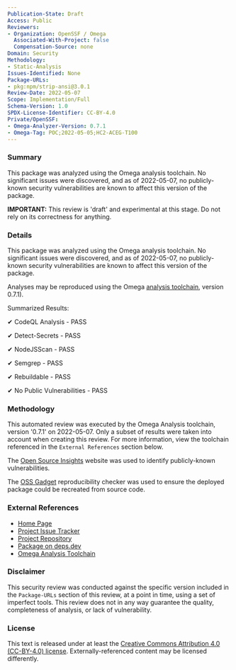 ```yaml
---
Publication-State: Draft
Access: Public
Reviewers:
- Organization: OpenSSF / Omega
  Associated-With-Project: false
  Compensation-Source: none
Domain: Security
Methodology:
- Static-Analysis
Issues-Identified: None
Package-URLs:
- pkg:npm/strip-ansi@3.0.1
Review-Date: 2022-05-07
Scope: Implementation/Full
Schema-Version: 1.0
SPDX-License-Identifier: CC-BY-4.0
Private/OpenSSF:
- Omega-Analyzer-Version: 0.7.1
- Omega-Tag: POC;2022-05-05;HC2-ACEG-T100
---
```


### Summary

This package was analyzed using the Omega analysis toolchain. No significant issues were
discovered, and as of 2022-05-07, no publicly-known security
vulnerabilities are known to affect this version of the package.

**IMPORTANT:** This review is 'draft' and experimental at this stage. Do not rely on its 
correctness for anything.

### Details

This package was analyzed using the Omega analysis toolchain. No significant issues were
discovered, and as of 2022-05-07, no publicly-known security
vulnerabilities are known to affect this version of the package.

Analyses may be reproduced using the Omega
[analysis toolchain](https://github.com/alpha-omega/blob/main/omega/analysis/), version
0.7.1).

Summarized Results:

✔ CodeQL Analysis - PASS

✔ Detect-Secrets - PASS

✔ NodeJSScan - PASS

✔ Semgrep - PASS

✔ Rebuildable - PASS

✔ No Public Vulnerabilities - PASS

### Methodology

This automated review was executed by the Omega Analysis toolchain, version '0.7.1'
on 2022-05-07. Only a subset of results were taken into account
when creating this review. For more information, view the toolchain referenced in the
`External References` section below.

The [Open Source Insights](https://deps.dev) website was used to identify publicly-known
vulnerabilities.

The [OSS Gadget](https://github.com/Microsoft/OSSGadget) reproducibility checker was used to
ensure the deployed package could be recreated from source code.

### External References

* [Home Page](https://github.com/chalk/strip-ansi)
* [Project Issue Tracker](https://github.com/chalk/strip-ansi/issues)
* [Project Repository](https://github.com/chalk/strip-ansi)
* [Package on deps.dev](https://deps.dev/npm/strip-ansi/3.0.1)
* [Omega Analysis Toolchain](https://github.com/alpha-omega/blob/main/omega/analysis)

### Disclaimer

This security review was conducted against the specific version included in the 
`Package-URLs` section of this review, at a point in time, using a set of imperfect tools.
This review does not in any way guarantee the quality, completeness of analysis, or lack of
vulnerability. 

### License

This text is released under at least the
[Creative Commons Attribution 4.0 (CC-BY-4.0) license](https://creativecommons.org/licenses/by/4.0/legalcode.txt).
Externally-referenced content may be licensed differently.